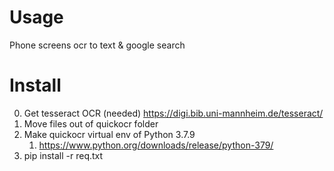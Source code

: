 # Usage
Phone screens ocr to text & google search

# Install
0) Get tesseract OCR (needed) https://digi.bib.uni-mannheim.de/tesseract/
1) Move files out of quickocr folder
2) Make quickocr virtual env of Python 3.7.9
   1) https://www.python.org/downloads/release/python-379/
3) pip install -r req.txt
